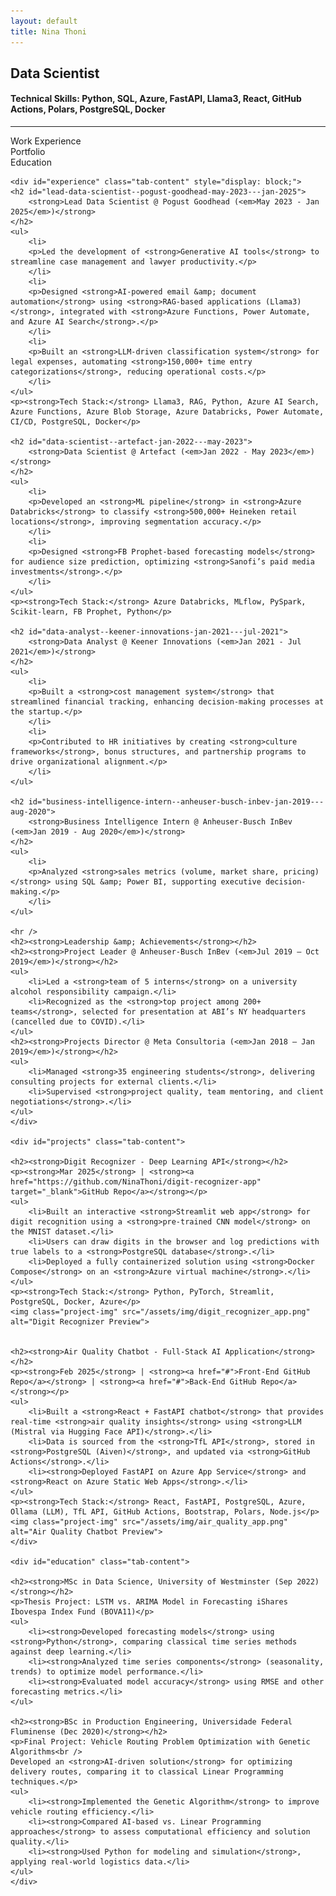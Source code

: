 ```yaml
---
layout: default
title: Nina Thoni
---
```


<section>
  <h1>Data Scientist</h1>
  <h4><strong>Technical Skills:</strong> Python, SQL, Azure, FastAPI, Llama3, React, GitHub Actions, Polars, PostgreSQL, Docker</h4>
  <hr />

  <div class="tab-container">
    <div class="tab-buttons">
      <div class="tab-link active" onclick="openTab(event, 'experience')">Work Experience</div>
      <div class="tab-link" onclick="openTab(event, 'projects')">Portfolio</div>
      <div class="tab-link" onclick="openTab(event, 'education')">Education</div>
    
   </div>

    <div id="experience" class="tab-content" style="display: block;">
    <h2 id="lead-data-scientist--pogust-goodhead-may-2023---jan-2025">
        <strong>Lead Data Scientist @ Pogust Goodhead (<em>May 2023 - Jan 2025</em>)</strong>
    </h2>
    <ul>
        <li>
        <p>Led the development of <strong>Generative AI tools</strong> to streamline case management and lawyer productivity.</p>
        </li>
        <li>
        <p>Designed <strong>AI-powered email &amp; document automation</strong> using <strong>RAG-based applications (Llama3)</strong>, integrated with <strong>Azure Functions, Power Automate, and Azure AI Search</strong>.</p>
        </li>
        <li>
        <p>Built an <strong>LLM-driven classification system</strong> for legal expenses, automating <strong>150,000+ time entry categorizations</strong>, reducing operational costs.</p>
        </li>
    </ul>
    <p><strong>Tech Stack:</strong> Llama3, RAG, Python, Azure AI Search, Azure Functions, Azure Blob Storage, Azure Databricks, Power Automate, CI/CD, PostgreSQL, Docker</p>

    <h2 id="data-scientist--artefact-jan-2022---may-2023">
        <strong>Data Scientist @ Artefact (<em>Jan 2022 - May 2023</em>)</strong>
    </h2>
    <ul>
        <li>
        <p>Developed an <strong>ML pipeline</strong> in <strong>Azure Databricks</strong> to classify <strong>500,000+ Heineken retail locations</strong>, improving segmentation accuracy.</p>
        </li>
        <li>
        <p>Designed <strong>FB Prophet-based forecasting models</strong> for audience size prediction, optimizing <strong>Sanofi’s paid media investments</strong>.</p>
        </li>
    </ul>
    <p><strong>Tech Stack:</strong> Azure Databricks, MLflow, PySpark, Scikit-learn, FB Prophet, Python</p>

    <h2 id="data-analyst--keener-innovations-jan-2021---jul-2021">
        <strong>Data Analyst @ Keener Innovations (<em>Jan 2021 - Jul 2021</em>)</strong>
    </h2>
    <ul>
        <li>
        <p>Built a <strong>cost management system</strong> that streamlined financial tracking, enhancing decision-making processes at the startup.</p>
        </li>
        <li>
        <p>Contributed to HR initiatives by creating <strong>culture frameworks</strong>, bonus structures, and partnership programs to drive organizational alignment.</p>
        </li>
    </ul>

    <h2 id="business-intelligence-intern--anheuser-busch-inbev-jan-2019---aug-2020">
        <strong>Business Intelligence Intern @ Anheuser-Busch InBev (<em>Jan 2019 - Aug 2020</em>)</strong>
    </h2>
    <ul>
        <li>
        <p>Analyzed <strong>sales metrics (volume, market share, pricing)</strong> using SQL &amp; Power BI, supporting executive decision-making.</p>
        </li>
    </ul>

    <hr />
    <h2><strong>Leadership &amp; Achievements</strong></h2>
    <h2><strong>Project Leader @ Anheuser-Busch InBev (<em>Jul 2019 – Oct 2019</em>)</strong></h2>
    <ul>
        <li>Led a <strong>team of 5 interns</strong> on a university alcohol responsibility campaign.</li>
        <li>Recognized as the <strong>top project among 200+ teams</strong>, selected for presentation at ABI’s NY headquarters (cancelled due to COVID).</li>
    </ul>
    <h2><strong>Projects Director @ Meta Consultoria (<em>Jan 2018 – Jan 2019</em>)</strong></h2>
    <ul>
        <li>Managed <strong>35 engineering students</strong>, delivering consulting projects for external clients.</li>
        <li>Supervised <strong>project quality, team mentoring, and client negotiations</strong>.</li>
    </ul>
    </div>

    <div id="projects" class="tab-content">

    <h2><strong>Digit Recognizer - Deep Learning API</strong></h2>
    <p><strong>Mar 2025</strong> | <strong><a href="https://github.com/NinaThoni/digit-recognizer-app" target="_blank">GitHub Repo</a></strong></p>
    <ul>
        <li>Built an interactive <strong>Streamlit web app</strong> for digit recognition using a <strong>pre-trained CNN model</strong> on the MNIST dataset.</li>
        <li>Users can draw digits in the browser and log predictions with true labels to a <strong>PostgreSQL database</strong>.</li>
        <li>Deployed a fully containerized solution using <strong>Docker Compose</strong> on an <strong>Azure virtual machine</strong>.</li>
    </ul>
    <p><strong>Tech Stack:</strong> Python, PyTorch, Streamlit, PostgreSQL, Docker, Azure</p>
    <img class="project-img" src="/assets/img/digit_recognizer_app.png" alt="Digit Recognizer Preview">
    

    <h2><strong>Air Quality Chatbot - Full-Stack AI Application</strong></h2>
    <p><strong>Feb 2025</strong> | <strong><a href="#">Front-End GitHub Repo</a></strong> | <strong><a href="#">Back-End GitHub Repo</a></strong></p>
    <ul>
        <li>Built a <strong>React + FastAPI chatbot</strong> that provides real-time <strong>air quality insights</strong> using <strong>LLM (Mistral via Hugging Face API)</strong>.</li>
        <li>Data is sourced from the <strong>TfL API</strong>, stored in <strong>PostgreSQL (Aiven)</strong>, and updated via <strong>GitHub Actions</strong>.</li>
        <li><strong>Deployed FastAPI on Azure App Service</strong> and <strong>React on Azure Static Web Apps</strong>.</li>
    </ul>
    <p><strong>Tech Stack:</strong> React, FastAPI, PostgreSQL, Azure, Ollama (LLM), TfL API, GitHub Actions, Bootstrap, Polars, Node.js</p>
    <img class="project-img" src="/assets/img/air_quality_app.png" alt="Air Quality Chatbot Preview">
    </div>

    <div id="education" class="tab-content">

    <h2><strong>MSc in Data Science, University of Westminster (Sep 2022)</strong></h2>
    <p>Thesis Project: LSTM vs. ARIMA Model in Forecasting iShares Ibovespa Index Fund (BOVA11)</p>
    <ul>
        <li><strong>Developed forecasting models</strong> using <strong>Python</strong>, comparing classical time series methods against deep learning.</li>
        <li><strong>Analyzed time series components</strong> (seasonality, trends) to optimize model performance.</li>
        <li><strong>Evaluated model accuracy</strong> using RMSE and other forecasting metrics.</li>
    </ul>

    <h2><strong>BSc in Production Engineering, Universidade Federal Fluminense (Dec 2020)</strong></h2>
    <p>Final Project: Vehicle Routing Problem Optimization with Genetic Algorithms<br />
    Developed an <strong>AI-driven solution</strong> for optimizing delivery routes, comparing it to classical Linear Programming techniques.</p>
    <ul>
        <li><strong>Implemented the Genetic Algorithm</strong> to improve vehicle routing efficiency.</li>
        <li><strong>Compared AI-based vs. Linear Programming approaches</strong> to assess computational efficiency and solution quality.</li>
        <li><strong>Used Python for modeling and simulation</strong>, applying real-world logistics data.</li>
    </ul>
    </div>
</div>

<script>
  function openTab(evt, tabName) {
    const tabContents = document.getElementsByClassName("tab-content");
    const tabLinks = document.getElementsByClassName("tab-link");

    for (let i = 0; i < tabContents.length; i++) {
      tabContents[i].style.display = "none";
    }

    for (let i = 0; i < tabLinks.length; i++) {
      tabLinks[i].classList.remove("active");
    }

    document.getElementById(tabName).style.display = "block";
    evt.currentTarget.classList.add("active");
  }
</script>
